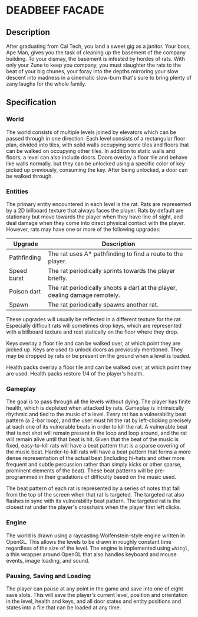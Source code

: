 # DEADBEEF FACADE

## Description

After graduating from Cal Tech, you land a sweet gig as a janitor. Your boss, Ape Man, gives you the task of cleaning up the basement of the company building. To your dismay, the basement is infested by hordes of rats. With only your Zune to keep you company, you must slaughter the rats to the beat of your big chunes, your foray into the depths mirroring your slow descent into madness in a cinematic slow-burn that's sure to bring plenty of zany laughs for the whole family.

## Specification

### World

The world consists of multiple levels joined by elevators which can be passed through in one direction. Each level consists of a rectangular floor plan, divided into tiles, with solid walls occupying some tiles and floors that can be walked on occupying other tiles. In addition to static walls and floors, a level can also include doors. Doors overlay a floor tile and behave like walls normally, but they can be unlocked using a specific color of key picked up previously, consuming the key. After being unlocked, a door can be walked through.

### Entities

The primary entity encountered in each level is the rat. Rats are represented by a 2D billboard texture that always faces the player. Rats by default are stationary but move towards the player when they have line of sight, and deal damage when they come into direct physical contact with the player. However, rats may have one or more of the following upgrades:

| Upgrade     | Description                                                                |
|-------------|----------------------------------------------------------------------------|
| Pathfinding | The rat uses A* pathfinding to find a route to the player.                 |
| Speed burst | The rat periodically sprints towards the player briefly.                   |
| Poison dart | The rat periodically shoots a dart at the player, dealing damage remotely. |
| Spawn       | The rat periodically spawns another rat.                                   |

These upgrades will usually be reflected in a different texture for the rat. Especially difficult rats will sometimes drop keys, which are represented with a billboard texture and rest statically on the floor where they drop.

Keys overlay a floor tile and can be walked over, at which point they are picked up. Keys are used to unlock doors as previously mentioned. They may be dropped by rats or be present on the ground when a level is loaded.

Health packs overlay a floor tile and can be walked over, at which point they are used. Health packs restore 1/4 of the player's health.

### Gameplay

The goal is to pass through all the levels without dying. The player has finite health, which is depleted when attacked by rats. Gameplay is intrinsically rhythmic and tied to the music of a level. Every rat has a vulnerability beat pattern (a 2-bar loop), and the user must hit the rat by left-clicking precisely at each one of its vulnerable beats in order to kill the rat. A vulnerable beat that is not shot will remain present in the loop and loop around, and the rat will remain alive until that beat is hit. Given that the beat of the music is fixed, easy-to-kill rats will have a beat pattern that is a sparse covering of the music beat. Harder-to-kill rats will have a beat pattern that forms a more dense representation of the actual beat (including hi-hats and other more frequent and subtle percussion rather than simply kicks or other sparse, prominent elements of the beat). These beat patterns will be pre-programmed in their gradations of difficulty based on the music used.

The beat pattern of each rat is represented by a series of notes that fall from the top of the screen when that rat is targeted. The targeted rat also flashes in sync with its vulnerability beat pattern. The targeted rat is the closest rat under the player's crosshairs when the player first left clicks.

### Engine

The world is drawn using a raycasting Wolfenstein-style engine written in OpenGL. This allows the levels to be drawn in roughly constant time regardless of the size of the level. The engine is implemented using `whitgl`, a thin wrapper around OpenGL that also handles keyboard and mouse events, image loading, and sound.

### Pausing, Saving and Loading

The player can pause at any point in the game and save into one of eight save slots. This will save the player's current level, position and orientation in the level, health and keys, and all door states and entity positions and states into a file that can be loaded at any time.
